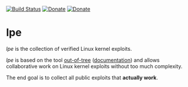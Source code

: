 [![Build Status](https://travis-ci.com/jollheef/lpe.svg?token=zicz46m8NFxnviUYXSnx&branch=master)](https://travis-ci.com/jollheef/lpe)
[![Donate](https://img.shields.io/badge/Donate-PayPal-green.svg)](https://www.paypal.com/cgi-bin/webscr?cmd=_s-xclick&hosted_button_id=R8W2UQPZ5X5JE&source=url)
[![Donate](https://img.shields.io/badge/Donate-BitCoin-green.svg)](https://blockchair.com/bitcoin/address/bc1q23fyuq7kmngrgqgp6yq9hk8a5q460f39m8nv87)

# lpe

*lpe* is the collection of verified Linux kernel exploits.

*lpe* is based on the tool [out-of-tree](https://out-of-tree.io/) ([documentation](https://out-of-tree.readthedocs.io/)) and allows collaborative work on Linux kernel exploits without too much complexity.

The end goal is to collect all public exploits that **actually work**.

